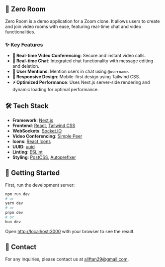 ## 🎥 Zero Room

Zero Room is a demo application for a Zoom clone. It allows users to create and join video rooms with ease, featuring real-time chat and video functionalities.

### ✨ Key Features

- **🔴 Real-time Video Conferencing**: Secure and instant video calls.
- **💬 Real-time Chat**: Integrated chat functionality with message editing and deletion.
- **👥 User Mentions**: Mention users in chat using `@username`.
- **📱 Responsive Design**: Mobile-first design using Tailwind CSS.
- **⚡ Optimized Performance**: Uses Next.js server-side rendering and dynamic loading for optimal performance.

## 🛠 Tech Stack

- **Framework**: [Next.js](https://nextjs.org/)
- **Frontend**: [React](https://reactjs.org/), [Tailwind CSS](https://tailwindcss.com/)
- **WebSockets**: [Socket.IO](https://socket.io/)
- **Video Conferencing**: [Simple Peer](https://github.com/feross/simple-peer)
- **Icons**: [React Icons](https://react-icons.github.io/react-icons/)
- **UUID**: [uuid](https://github.com/uuidjs/uuid)
- **Linting**: [ESLint](https://eslint.org/)
- **Styling**: [PostCSS](https://postcss.org/), [Autoprefixer](https://github.com/postcss/autoprefixer)

## 🚀 Getting Started

First, run the development server:

```bash
npm run dev
# or
yarn dev
# or
pnpm dev
# or
bun dev
```

Open [http://localhost:3000](http://localhost:3000) with your browser to see the result.


## 📧 Contact

For any inquiries, please contact us at [aliftan29@gmail.com](mailto:aliftan29@gmail.com).
